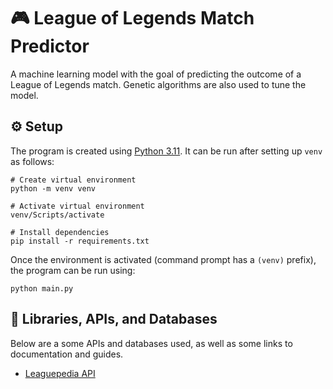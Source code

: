 # :video_game: League of Legends Match Predictor

A machine learning model with the goal of predicting the outcome of a League of Legends match. 
Genetic algorithms are also used to tune the model.

## :gear: Setup

The program is created using [Python 3.11](https://www.python.org/downloads/). It can be run after setting up `venv` as follows:
```
# Create virtual environment
python -m venv venv

# Activate virtual environment
venv/Scripts/activate

# Install dependencies
pip install -r requirements.txt
```

Once the environment is activated (command prompt has a `(venv)` prefix), the program can be run using:
```
python main.py
```

## :book: Libraries, APIs, and Databases

Below are a some APIs and databases used, as well as some links to documentation and guides.
* [Leaguepedia API](https://lol.fandom.com/wiki/Help:Leaguepedia_API)